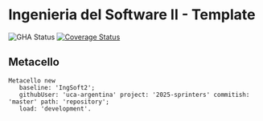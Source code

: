 # Ingenieria del Software II - Template

![GHA Status](https://github.com/josehuidobro1/2025-huidobro/actions/workflows/GHA.yml/badge.svg)
[![Coverage Status](https://coveralls.io/repos/github/josehuidobro1/2025-huidobro/badge.svg?branch=master)](https://coveralls.io/github/josehuidobro1/2025-huidobro?branch=master)


## Metacello

```smalltalk
Metacello new
   baseline: 'IngSoft2';
   githubUser: 'uca-argentina' project: '2025-sprinters' commitish: 'master' path: 'repository';
   load: 'development'.
```

